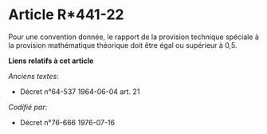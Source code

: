 # Article R*441-22

Pour une convention donnée, le rapport de la provision technique spéciale à la provision mathématique théorique doit être
égal ou supérieur à 0,5.

**Liens relatifs à cet article**

_Anciens textes_:

  - Décret n°64-537 1964-06-04 art. 21

_Codifié par_:

  - Décret n°76-666 1976-07-16
